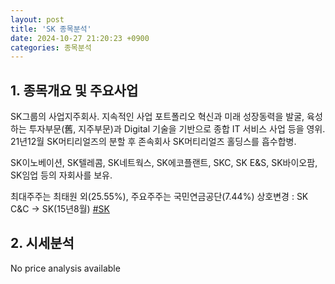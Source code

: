 ```yaml
---
layout: post
title: 'SK 종목분석'
date: 2024-10-27 21:20:23 +0900
categories: 종목분석
---
```


## 1. 종목개요 및 주요사업

SK그룹의 사업지주회사. 지속적인 사업 포트폴리오 혁신과 미래 성장동력을 발굴, 육성하는 투자부문(舊, 지주부문)과 Digital 기술을 기반으로 종합 IT 서비스 사업 등을 영위. 21년12월 SK머티리얼즈의 분할 후 존속회사 SK머티리얼즈 홀딩스를 흡수합병.

SK이노베이션, SK텔레콤, SK네트웍스, SK에코플랜트, SKC, SK E&S, SK바이오팜, SK임업 등의 자회사를 보유.

최대주주는 최태원 외(25.55%), 주요주주는 국민연금공단(7.44%) 상호변경 : SK C&C -> SK(15년8월)
[#SK](#)

## 2. 시세분석

No price analysis available
